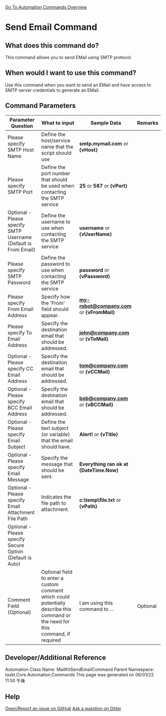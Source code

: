 <!--TITLE: Send Email Command -->
<!-- SUBTITLE: a command in the EMail Commands group. -->
[Go To Automation Commands Overview](/automation-commands.md)


# Send Email Command


## What does this command do?
This command allows you to send EMail using SMTP protocol.


## When would I want to use this command?
Use this command when you want to send an EMail and have access to SMTP server credentials to generate an EMail.


## Command Parameters
| Parameter Question   	| What to input  	|  Sample Data 	| Remarks  	|
| ---                    | ---               | ---           | ---       |
|Please specify SMTP Host Name|Define the host/service name that the script should use|**smtp.mymail.com** or **{vHost}**||
|Please specify SMTP Port|Define the port number that should be used when contacting the SMTP service|**25** or **587** or **{vPort}**||
|Optional - Please specify SMTP Username (Default is From Email)|Define the username to use when contacting the SMTP service|**username** or **{vUserName}**||
|Please specify SMTP Password|Define the password to use when contacting the SMTP service|**password** or **{vPassword}**||
|Please specify From Email Address|Specify how the 'From' field should appear.|**my-robot@company.com** or **{vFromMail}**||
|Please specify To Email Address|Specify the destination email that should be addressed.|**john@company.com** or **{vToMail}**||
|Optional - Please specify CC Email Address|Specify the destination email that should be addressed.|**tom@company.com** or **{vCCMail}**||
|Optional - Please specify BCC Email Address|Specify the destination email that should be addressed.|**bob@company.com** or **{vBCCMail}**||
|Optional - Please specify Email Subject|Define the text subject (or variable) that the email should have.|**Alert!** or **{vTitle}**||
|Optional - Please specify Email Message|Specify the message that should be sent.|**Everything ran ok at {DateTime.Now}**||
|Optional - Please specify Email Attachment File Path|Indicates the file path to attachment.|**c:\temp\file.txt** or **{vPath}**||
|Optional - Please specify Secure Option (Default is Auto)||||
|Comment Field (Optional)|Optional field to enter a custom comment which could potentially describe this command or the need for this command, if required|I am using this command to ...|Optional|




























## Developer/Additional Reference
Automation Class Name: MailKitSendEmailCommand
Parent Namespace: taskt.Core.Automation.Commands
This page was generated on 06/01/22 11:50 午後


## Help
[Open/Report an issue on GitHub](https://github.com/saucepleez/taskt/issues/new)
[Ask a question on Gitter](https://gitter.im/taskt-rpa/Lobby)
